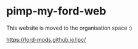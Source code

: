 # pimp-my-ford-web

This website is moved to the organisation space :)  

https://ford-mods.github.io/ipc/

